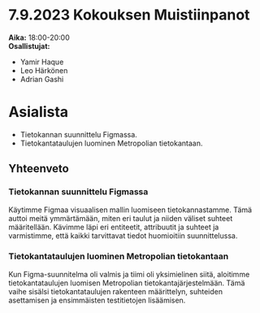 # 7.9.2023 Kokouksen Muistiinpanot
**Aika:** 18:00-20:00  
**Osallistujat:** 
- Yamir Haque
- Leo Härkönen
- Adrian Gashi 

# Asialista

- Tietokannan suunnittelu Figmassa.
- Tietokantataulujen luominen Metropolian tietokantaan.

## Yhteenveto

### Tietokannan suunnittelu Figmassa

Käytimme Figmaa visuaalisen mallin luomiseen tietokannastamme. Tämä auttoi meitä ymmärtämään, miten eri taulut ja niiden väliset suhteet määritellään. Kävimme läpi eri entiteetit, attribuutit ja suhteet ja varmistimme, että kaikki tarvittavat tiedot huomioitiin suunnittelussa.

### Tietokantataulujen luominen Metropolian tietokantaan

Kun Figma-suunnitelma oli valmis ja tiimi oli yksimielinen siitä, aloitimme tietokantataulujen luomisen Metropolian tietokantajärjestelmään. Tämä vaihe sisälsi tietokantataulujen rakenteen määrittelyn, suhteiden asettamisen ja ensimmäisten testitietojen lisäämisen.

